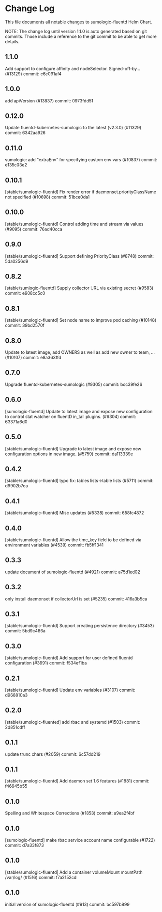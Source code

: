 # Change Log

This file documents all notable changes to sumologic-fluentd Helm Chart. 

NOTE: The change log until version 1.1.0 is auto generated based on git commits. Those include a reference to the git commit to be able to get more details.

## 1.1.0

Add support to configure affinity and nodeSelector. Signed-off-by… (#13129) 
commit: c6c091af4

## 1.0.0  

add apiVersion (#13837)
commit: 0973fdd51 

## 0.12.0  

Update fluentd-kubernetes-sumologic to the latest (v2.3.0) (#11329)
commit: 6342aa926 

## 0.11.0  

sumologic: add "extraEnv" for specifying custom env vars (#10837)
commit: e135c03e2 

## 0.10.1  

[stable/sumologic-fluentd] Fix render error if daemonset.priorityClassName not specified (#10698)
commit: 51bce0da1 

## 0.10.0  

[stable/sumologic-fluentd] Control adding time and stream via values (#9095)
commit: 76ad40cca 

## 0.9.0  

[stable/sumologic-fluentd] Support defining PriorityClass (#8748)
commit: 5da0256d9 

## 0.8.2  

[stable/sumlogic-fluentd] Supply collector URL via existing secret (#9583)
commit: e908cc5c0 

## 0.8.1  

[stable/sumologic-fluentd] Set node name to improve pod caching (#10148)
commit: 39bd2570f 

## 0.8.0  

Update to latest image, add OWNERS as well as add new owner to team, … (#10107)
commit: e8a363ffd 

## 0.7.0  

Upgrade fluentd-kubernetes-sumologic (#9305)
commit: bcc39fe26 

## 0.6.0  

[sumologic-fluentd] Update to latest image and expose new configuration to control stat watcher on fluentD in_tail plugins. (#6304)
commit: 63371a6d0 

## 0.5.0  

[stable/sumologic-fluentd] Upgrade to latest image and expose new configuration options in new image. (#5759)
commit: da113339e 

## 0.4.2  

[stable/sumologic-fluentd] typo fix: tables lists->table lists (#5711)
commit: d9902b7ea 

## 0.4.1  

[stable/sumologic-fluentd] Misc updates (#5338)
commit: 658fc4872 

## 0.4.0  

[stable/sumologic-fluentd] Allow the time_key field to be defined via environment variables (#4539)
commit: fb5ff1341 

## 0.3.3  

update document of sumologic-fluentd (#4921)
commit: a75d1ed02 

## 0.3.2  

only install daemonset if collectorUrl is set (#5235)
commit: 416a3b5ca 

## 0.3.1  

[stable/sumologic-fluentd] Support creating persistence directory (#3453)
commit: 5bd9c486a 

## 0.3.0  

[stable/sumologic-fluentd] Add support for user defined fluentd configuration (#3991)
commit: f534ef1ba 

## 0.2.1  

[stable/sumologic-fluentd] Update env variables (#3107)
commit: d968810a3 

## 0.2.0  

[stable/sumologic-fluented] add rbac and systemd (#1503)
commit: 2d851cdff 

## 0.1.1  

update trunc chars (#2059)
commit: 6c57dd219 

## 0.1.1  

[stable/sumologic-fluentd] Add daemon set 1.6 features (#1881)
commit: f46945b55 

## 0.1.0  

Spelling and Whitespace Corrections (#1853)
commit: a9ea2f4bf 

## 0.1.0  

[sumologic-fluentd] make rbac service account name configurable (#1722)
commit: d7a33f873 

## 0.1.0  

[stable/sumologic-fluentd] Add a container volumeMount mountPath /var/log/ (#1516)
commit: f7a2152cd 

## 0.1.0  

initial version of sumologic-fluentd (#913)
commit: bc597b899 
